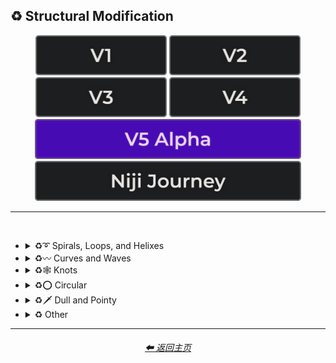 <h2>♻ Structural Modification</h2>

<div align="center">

[<img src="/Images/Repo_Parts/Buttons/Version_Buttons/button_version_V1_inactive.webp?raw=true" alt="MidJourney V1" height="64" />](/Pages/MJ_V1/Style_Pages/Sphere/Structural_Modification.md)
[<img src="/Images/Repo_Parts/Buttons/Version_Buttons/button_version_V2_inactive.webp?raw=true" alt="MidJourney V2" height="64" />](/Pages/MJ_V2/Style_Pages/Sphere/Structural_Modification.md)
[<img src="/Images/Repo_Parts/Buttons/Version_Buttons/button_version_V3_inactive.webp?raw=true" alt="MidJourney V3" height="64" />](/Pages/MJ_V3/Style_Pages/Just_The_Style/Structural_Modification.md)
[<img src="/Images/Repo_Parts/Buttons/Version_Buttons/button_version_V4_inactive.webp?raw=true" alt="MidJourney V4" height="64" />](/Pages/MJ_V4/Style_Pages/Just_The_Style/Structural_Modification.md)
<br>
[<img src="/Images/Repo_Parts/Buttons/Version_Buttons/button_version_V5_Alpha_active_half.webp?raw=true" alt="MidJourney V5" height="64" />](/Pages/MJ_V5/Style_Pages/Just_The_Style/Structural_Modification.md)
[<img src="/Images/Repo_Parts/Buttons/Version_Buttons/button_version_niji_inactive_half.webp?raw=true" alt="Niji Journey" height="64" />](/Pages/Niji_Journey/Style_Pages/Structural_Modification.md)

</div>

<hr>
<br>


- <details><summary>♻➰ Spirals, Loops, and Helixes</summary><p><div align="center">

    | Whirl | Spiraling | Spiral |
    | :-: | :-: | :-: |
    | <img src="/Images/MJ_V5/V5_Alpha_1/Midjourney_Styles/Whirl.webp?raw=true" width="256" /> | <img src="/Images/MJ_V5/V5_Alpha_1/Midjourney_Styles/Spiraling.webp?raw=true" width="256" /> | <img src="/Images/MJ_V5/V5_Alpha_1/Midjourney_Styles/Spiral.webp?raw=true" width="256" /> |
    
    <br>

    | Hyperbolic Spiral | Euler Spiral | Fermat's Spiral |
    | :-: | :-: | :-: |
    | <img src="/Images/MJ_V5/V5_Alpha_1/Midjourney_Styles/Hyperbolic_Spiral.webp?raw=true" width="256" /> | <img src="/Images/MJ_V5/V5_Alpha_1/Midjourney_Styles/Euler_Spiral.webp?raw=true" width="256" /> | <img src="/Images/MJ_V5/V5_Alpha_1/Midjourney_Styles/Fermats_Spiral.webp?raw=true" width="256" /> |

    <br>

    | Logarithmic Spiral | Doyle Spiral | Triskelion |
    | :-: | :-: | :-: |
    | <img src="/Images/MJ_V5/V5_Alpha_1/Midjourney_Styles/Logarithmic_Spiral.webp?raw=true" width="256" /> | <img src="/Images/MJ_V5/V5_Alpha_1/Midjourney_Styles/Doyle_Spiral.webp?raw=true" width="256" /> | <img src="/Images/MJ_V5/V5_Alpha_1/Midjourney_Styles/Triskelion.webp?raw=true" width="256" /> |

    <br>

    | Spiral of Theodorus | Archimedean Spiral | Golden Spiral |
    | :-: | :-: | :-: |
    | <img src="/Images/MJ_V5/V5_Alpha_1/Midjourney_Styles/Spiral_of_Theodorus.webp?raw=true" width="256" /> | <img src="/Images/MJ_V5/V5_Alpha_1/Midjourney_Styles/Archimedean_Spiral.webp?raw=true" width="256"/> | <img src="/Images/MJ_V5/V5_Alpha_1/Midjourney_Styles/Golden_Spiral.webp?raw=true" width="256" /> |

    <br>

    | Spiral Stairs | Spiral Staircase |
    | :-: | :-: |
    | <img src="/Images/MJ_V5/V5_Alpha_1/Midjourney_Styles/Spiral_Stairs.webp?raw=true" width="256" /> | <img src="/Images/MJ_V5/V5_Alpha_1/Midjourney_Styles/Spiral_Staircase.webp?raw=true" width="256" /> |

    <br>
    
    | Loop-De-Loop | Loopy |
    | :-: | :-: |
    | <img src="/Images/MJ_V5/V5_Alpha_1/Midjourney_Styles/Loop-De-Loop.webp?raw=true" width="256" /> | <img src="/Images/MJ_V5/V5_Alpha_1/Midjourney_Styles/Loopy.webp?raw=true" width="256" /> |

    <br>

    | Helix | Double-Helix |
    | :-: | :-: |
    | <img src="/Images/MJ_V5/V5_Alpha_1/Midjourney_Styles/Helix.webp?raw=true" width="256" /> | <img src="/Images/MJ_V5/V5_Alpha_1/Midjourney_Styles/Double-Helix.webp?raw=true" width="256" /> |

    <br>
    
    | Twisted | Coiled |
    | :-: | :-: |
    | <img src="/Images/MJ_V5/V5_Alpha_1/Midjourney_Styles/Twisted.webp?raw=true" width="256" /> | <img src="/Images/MJ_V5/V5_Alpha_1/Midjourney_Styles/Coiled.webp?raw=true" width="256" /> |

  </div></p></details>



- <details><summary>♻〰 Curves and Waves</summary><p><div align="center">

    | Wave | Wavy |
    | :-: | :-: |
    | <img src="/Images/MJ_V5/V5_Alpha_1/Midjourney_Styles/Wave.webp?raw=true" width="256" /> | <img src="/Images/MJ_V5/V5_Alpha_1/Midjourney_Styles/Wavy.webp?raw=true" width="256" /> |

    <br>

    | Curve | Bezier Curve |
    | :-: | :-: |
    | <img src="/Images/MJ_V5/V5_Alpha_1/Midjourney_Styles/Curve.webp?raw=true" width="256" /> | <img src="/Images/MJ_V5/V5_Alpha_1/Midjourney_Styles/Bezier_Curve.webp?raw=true" width="256" /> |

    <br>

    | Curvaceous | Curvilinear | Sinuous |
    | :-: | :-: | :-: |
    | <img src="/Images/MJ_V5/V5_Alpha_1/Midjourney_Styles/Curvaceous.webp?raw=true" width="256" /> | <img src="/Images/MJ_V5/V5_Alpha_1/Midjourney_Styles/Curvilinear.webp?raw=true" width="256" /> | <img src="/Images/MJ_V5/V5_Alpha_1/Midjourney_Styles/Sinuous.webp?raw=true" width="256" /> |

    <br>
    
    | Curlicue |
    | :-: |
    | <img src="/Images/MJ_V5/V5_Alpha_1/Midjourney_Styles/Curlicue.webp?raw=true" width="256" /> |

    <br>
    
    | Ripple | Squiggly |
    | :-: | :-: |
    | <img src="/Images/MJ_V5/V5_Alpha_1/Midjourney_Styles/Ripple.webp?raw=true" width="256" /> | <img src="/Images/MJ_V5/V5_Alpha_1/Midjourney_Styles/Squiggly.webp?raw=true" width="256" /> |

    <br>

    | Dimpled | Incurved | Incurvate |
    | :-: | :-: | :-: |
    | <img src="/Images/MJ_V5/V5_Alpha_1/Midjourney_Styles/Dimpled.webp?raw=true" width="256" /> | <img src="/Images/MJ_V5/V5_Alpha_1/Midjourney_Styles/Incurved.webp?raw=true" width="256" /> | <img src="/Images/MJ_V5/V5_Alpha_1/Midjourney_Styles/Incurvate.webp?raw=true" width="256" /> |

    <br>

    | Arched | Arciform |
    | :-: | :-: |
    | <img src="/Images/MJ_V5/V5_Alpha_1/Midjourney_Styles/Arched.webp?raw=true" width="256" /> | <img src="/Images/MJ_V5/V5_Alpha_1/Midjourney_Styles/Arciform.webp?raw=true" width="256" /> |

    <br>

    | Arrondi | Sigmoid |
    | :-: | :-: |
    | <img src="/Images/MJ_V5/V5_Alpha_1/Midjourney_Styles/Arrondi.webp?raw=true" width="256" /> | <img src="/Images/MJ_V5/V5_Alpha_1/Midjourney_Styles/Sigmoid.webp?raw=true" width="256" /> |

    <br>

    | Serpentine |
    | :-: |
    | <img src="/Images/MJ_V5/V5_Alpha_1/Midjourney_Styles/Serpentine.webp?raw=true" width="256" /> |

  </div></p></details>


- <details><summary>♻🕸 Knots</summary><p><div align="center">

    | Knot | Unknot |
    | :-: | :-: |
    | <img src="/Images/MJ_V5/V5_Alpha_1/Midjourney_Styles/Knot.webp?raw=true" width="256" /> | <img src="/Images/MJ_V5/V5_Alpha_1/Midjourney_Styles/Unknot.webp?raw=true" width="256" /> |

    <br>

    | Entangled | Entanglement |
    | :-: | :-: |
    | <img src="/Images/MJ_V5/V5_Alpha_1/Midjourney_Styles/Entangled.webp?raw=true" width="256" /> | <img src="/Images/MJ_V5/V5_Alpha_1/Midjourney_Styles/Entanglement.webp?raw=true" width="256" /> |

    <br>

    | Celtic Knot | Pretzel Knot |
    | :-: | :-: |
    | <img src="/Images/MJ_V5/V5_Alpha_1/Midjourney_Styles/Celtic_Knot.webp?raw=true" width="256" /> | <img src="/Images/MJ_V5/V5_Alpha_1/Midjourney_Styles/Pretzel_Knot.webp?raw=true" width="256" /> |

  </div></p></details>


- <details><summary>♻⭕ Circular</summary><p><div align="center">

    | Circle | Circular |
    | :-: | :-: |
    | <img src="/Images/MJ_V5/V5_Alpha_1/Midjourney_Styles/Circle.webp?raw=true" width="256" /> | <img src="/Images/MJ_V5/V5_Alpha_1/Midjourney_Styles/Circular.webp?raw=true" width="256" /> |

    <br>
    
    | Rounded | Spherize | Spherical |
    | :-: | :-: | :-: |
    | <img src="/Images/MJ_V5/V5_Alpha_1/Midjourney_Styles/Rounded.webp?raw=true" width="256" /> | <img src="/Images/MJ_V5/V5_Alpha_1/Midjourney_Styles/Spherize.webp?raw=true" width="256" /> | <img src="/Images/MJ_V5/V5_Alpha_1/Midjourney_Styles/Spherical.webp?raw=true" width="256" /> |

    <br>

    | Concentric | Concentric Circles | Concentric Rings |
    | :-: | :-: | :-: |
    | <img src="/Images/MJ_V5/V5_Alpha_1/Midjourney_Styles/Concentric.webp?raw=true" width="256" /> | <img src="/Images/MJ_V5/V5_Alpha_1/Midjourney_Styles/Concentric_Circles.webp?raw=true" width="256" /> | <img src="/Images/MJ_V5/V5_Alpha_1/Midjourney_Styles/Concentric_Rings.webp?raw=true" width="256" /> |

    <br>

    | Concentric Spheres | Contour |
    | :-: | :-: |
    | <img src="/Images/MJ_V5/V5_Alpha_1/Midjourney_Styles/Concentric_Spheres.webp?raw=true" width="256" /> | <img src="/Images/MJ_V5/V5_Alpha_1/Midjourney_Styles/Contour.webp?raw=true" width="256" /> |

    <br>

    | Circinate | Orbicular | Oblique |
    | :-: | :-: | :-: |
    | <img src="/Images/MJ_V5/V5_Alpha_1/Midjourney_Styles/Circinate.webp?raw=true" width="256" /> | <img src="/Images/MJ_V5/V5_Alpha_1/Midjourney_Styles/Orbicular.webp?raw=true" width="256" /> | <img src="/Images/MJ_V5/V5_Alpha_1/Midjourney_Styles/Oblique.webp?raw=true" width="256" /> |

  </div></p></details>


- <details><summary>♻🗡️ Dull and Pointy</summary><p><div align="center">

    | Pointy | Pointed |
    | :-: | :-: |
    | <img src="/Images/MJ_V5/V5_Alpha_1/Midjourney_Styles/Pointy.webp?raw=true" width="256" /> | <img src="/Images/MJ_V5/V5_Alpha_1/Midjourney_Styles/Pointed.webp?raw=true" width="256" /> |

  </div></p></details>


- <details><summary>♻ Other</summary><p><div align="center">

    | Zig-Zag | Deflate | Inflate |
    | :-: | :-: | :-: |
    | <img src="/Images/MJ_V5/V5_Alpha_1/Midjourney_Styles/Zig-Zag.webp?raw=true" width="256" /> | <img src="/Images/MJ_V5/V5_Alpha_1/Midjourney_Styles/Deflate.webp?raw=true" width="256" /> | <img src="/Images/MJ_V5/V5_Alpha_1/Midjourney_Styles/Inflate.webp?raw=true" width="256" /> |

    <br>

    | Incline | Declinate | Biflected |
    | :-: | :-: | :-: |
    | <img src="/Images/MJ_V5/V5_Alpha_1/Midjourney_Styles/Incline.webp?raw=true" width="256" /> | <img src="/Images/MJ_V5/V5_Alpha_1/Midjourney_Styles/Declinate.webp?raw=true" width="256" /> | <img src="/Images/MJ_V5/V5_Alpha_1/Midjourney_Styles/Biflected.webp?raw=true" width="256" /> |

    <br>

    | Hollow | Enbowed |
    | :-: | :-: |
    | <img src="/Images/MJ_V5/V5_Alpha_1/Midjourney_Styles/Hollow.webp?raw=true" width="256" /> | <img src="/Images/MJ_V5/V5_Alpha_1/Midjourney_Styles/Enbowed.webp?raw=true" width="256" /> |

  </div></p></details>

<hr>
<div align="center">
    <h6><a href="/README.md">⬅ 返回主页</a></h6>
</div>